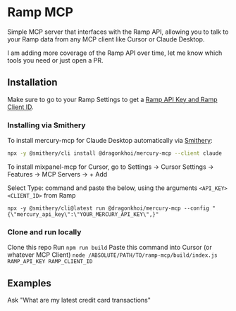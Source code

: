 # Ramp MCP

Simple MCP server that interfaces with the Ramp API, allowing you to talk to your Ramp data from any MCP client like Cursor or Claude Desktop.

I am adding more coverage of the Ramp API over time, let me know which tools you need or just open a PR.

## Installation

Make sure to go to your Ramp Settings to get a [Ramp API Key and Ramp Client ID](https://app.ramp.com/settings/ramp-developer).

### Installing via Smithery

To install mercury-mcp for Claude Desktop automatically via [Smithery](https://smithery.ai/server/@dragonkhoi/mercury-mcp):

```bash
npx -y @smithery/cli install @dragonkhoi/mercury-mcp --client claude
```

To install mixpanel-mcp for Cursor, go to Settings -> Cursor Settings -> Features -> MCP Servers -> + Add

Select Type: command and paste the below, using the arguments `<API_KEY> <CLIENT_ID>` from Ramp

```
npx -y @smithery/cli@latest run @dragonkhoi/mercury-mcp --config "{\"mercury_api_key\":\"YOUR_MERCURY_API_KEY\",}"
```

### Clone and run locally

Clone this repo
Run `npm run build`
Paste this command into Cursor (or whatever MCP Client)
`node /ABSOLUTE/PATH/TO/ramp-mcp/build/index.js RAMP_API_KEY RAMP_CLIENT_ID`

## Examples

Ask "What are my latest credit card transactions"
